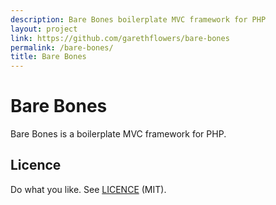 ```yaml
---
description: Bare Bones boilerplate MVC framework for PHP
layout: project
link: https://github.com/garethflowers/bare-bones
permalink: /bare-bones/
title: Bare Bones
---
```


# Bare Bones

Bare Bones is a boilerplate MVC framework for PHP.

## Licence

Do what you like. See [LICENCE](https://github.com/garethflowers/bare-bones/blob/master/LICENCE) (MIT).
